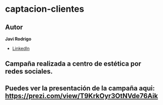 # captacion-clientes
## Autor 
**Javi Rodrigo**

* [LinkedIn](http://www.linkedin.com/in/javirodrigocode/)
## Campaña realizada a centro de estética por redes sociales.
## Puedes ver la presentación de la campaña aqui: https://prezi.com/view/T9KrkOyr3OtNVde76Aik
